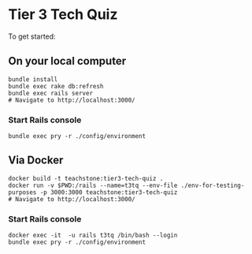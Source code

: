 # Tier 3 Tech Quiz

To get started:

## On your local computer

```
bundle install
bundle exec rake db:refresh
bundle exec rails server
# Navigate to http://localhost:3000/
```

### Start Rails console
```
bundle exec pry -r ./config/environment
```

## Via Docker
```
docker build -t teachstone:tier3-tech-quiz .
docker run -v $PWD:/rails --name=t3tq --env-file ./env-for-testing-purposes -p 3000:3000 teachstone:tier3-tech-quiz
# Navigate to http://localhost:3000/
```

### Start Rails console
```
docker exec -it  -u rails t3tq /bin/bash --login
bundle exec pry -r ./config/environment
```

